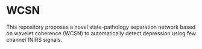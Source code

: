 # WCSN
This repository proposes a novel state-pathology separation network based on wavelet coherence (WCSN) to automatically detect depression using few channel fNIRS signals.
